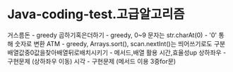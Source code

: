 # Java-coding-test.고급알고리즘
거스름돈 - greedy
곱하기혹은더하기 - greedy, 0~9 문자는 str.charAt(0) - '0' 통해 숫자로 변환
ATM - greedy, Arrays.sort(), scan.nextInt()는 띄어쓰기로도 구분
배열값중0값을찾아배열뒤로배치시키기 - 메서드,배열 활용 시간,효율성up
상하좌우 - 구현문제 (상하좌우 이동)
시각 - 구현문제 (메서드 이용 3중for문)